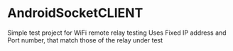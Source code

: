 # AndroidSocketCLIENT
Simple test project for WiFi remote relay testing
Uses Fixed IP address and Port number, that match those of the relay under test
